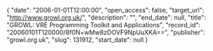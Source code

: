 {
  "date": "2006-01-01T12:00:00", 
  "open_access": false, 
  "target_url": "http://www.growl.org.uk/", 
  "description": "", 
  "end_date": null, 
  "title": "GROWL: VRE Programming Toolkit and Applications", 
  "record_id": "20060101T120000/8f0N+wMw8zDOVF9NpUuXKA==", 
  "publisher": "growl.org.uk", 
  "slug": 131912, 
  "start_date": null
}

